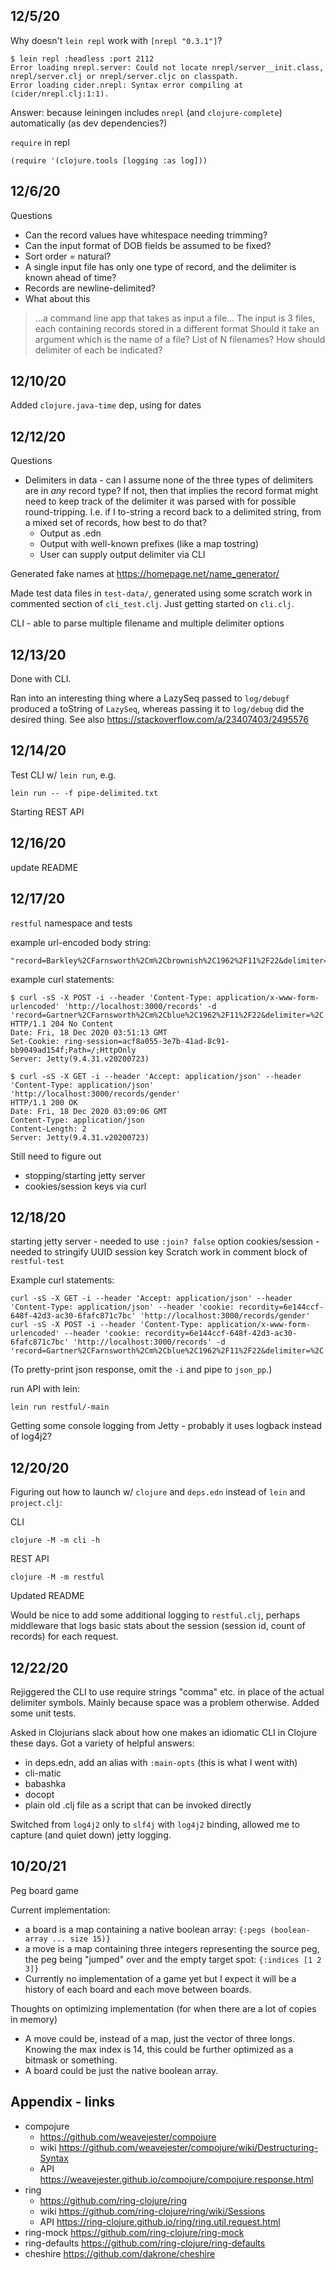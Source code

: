 ## 12/5/20

Why doesn't `lein repl` work with `[nrepl "0.3.1"]`?

    $ lein repl :headless :port 2112
    Error loading nrepl.server: Could not locate nrepl/server__init.class, nrepl/server.clj or nrepl/server.cljc on classpath.
    Error loading cider.nrepl: Syntax error compiling at (cider/nrepl.clj:1:1).

Answer: because leiningen includes `nrepl` (and `clojure-complete`) automatically (as dev dependencies?)

`require` in repl

    (require '(clojure.tools [logging :as log]))

## 12/6/20

Questions
* Can the record values have whitespace needing trimming? 
* Can the input format of DOB fields be assumed to be fixed?
* Sort order = natural?
* A single input file has only one type of record, and the delimiter is known ahead of time?
* Records are newline-delimited?
* What about this
> ...a command line app that takes as input a file...
> The input is 3 files, each containing records stored in a different format
  Should it take an argument which is the name of a file? List of N filenames? How should delimiter
  of each be indicated?

## 12/10/20

Added `clojure.java-time` dep, using for dates

## 12/12/20

Questions
* Delimiters in data - can I assume none of the three types of delimiters
  are in _any_ record type? If not, then that implies the record format might need to keep track of
  the delimiter it was parsed with for possible round-tripping. I.e. if I to-string a record back to
  a delimited string, from a mixed set of records, how best to do that?
  * Output as .edn
  * Output with well-known prefixes (like a map tostring)
  * User can supply output delimiter via CLI

Generated fake names at https://homepage.net/name_generator/

Made test data files in `test-data/`, generated using some scratch work in commented section of
`cli_test.clj`. Just getting started on `cli.clj`.

CLI - able to parse multiple filename and multiple delimiter options

## 12/13/20

Done with CLI.

Ran into an interesting thing where a LazySeq passed to `log/debugf` produced a toString of
`LazySeq`, whereas passing it to `log/debug` did the desired thing. See also
https://stackoverflow.com/a/23407403/2495576

## 12/14/20

Test CLI w/ `lein run`, e.g.

    lein run -- -f pipe-delimited.txt

Starting REST API

## 12/16/20

update README

## 12/17/20

`restful` namespace and tests

example url-encoded body string:

    "record=Barkley%2CFarnsworth%2Cm%2Cbrownish%2C1962%2F11%2F22&delimiter=%2C"

example curl statements:

    $ curl -sS -X POST -i --header 'Content-Type: application/x-www-form-urlencoded' 'http://localhost:3000/records' -d 'record=Gartner%2CFarnsworth%2Cm%2Cblue%2C1962%2F11%2F22&delimiter=%2C'
    HTTP/1.1 204 No Content
    Date: Fri, 18 Dec 2020 03:51:13 GMT
    Set-Cookie: ring-session=acf8a055-3e7b-41ad-8c91-bb9049ad154f;Path=/;HttpOnly
    Server: Jetty(9.4.31.v20200723)

    $ curl -sS -X GET -i --header 'Accept: application/json' --header 'Content-Type: application/json' 'http://localhost:3000/records/gender'
    HTTP/1.1 200 OK
    Date: Fri, 18 Dec 2020 03:09:06 GMT
    Content-Type: application/json
    Content-Length: 2
    Server: Jetty(9.4.31.v20200723)

Still need to figure out
* stopping/starting jetty server
* cookies/session keys via curl

## 12/18/20

starting jetty server - needed to use `:join? false` option
cookies/session - needed to stringify UUID session key
Scratch work in comment block of `restful-test`

Example curl statements:

    curl -sS -X GET -i --header 'Accept: application/json' --header 'Content-Type: application/json' --header 'cookie: recordity=6e144ccf-648f-42d3-ac30-6fafc871c7bc' 'http://localhost:3000/records/gender'
    curl -sS -X POST -i --header 'Content-Type: application/x-www-form-urlencoded' --header 'cookie: recordity=6e144ccf-648f-42d3-ac30-6fafc871c7bc' 'http://localhost:3000/records' -d 'record=Gartner%2CFarnsworth%2Cm%2Cblue%2C1962%2F11%2F22&delimiter=%2C'

(To pretty-print json response, omit the `-i` and pipe to `json_pp`.)

run API with lein:

    lein run restful/-main

Getting some console logging from Jetty - probably it uses logback instead of log4j2?

## 12/20/20

Figuring out how to launch w/ `clojure` and `deps.edn` instead of `lein` and `project.clj`:

CLI

    clojure -M -m cli -h

REST API

    clojure -M -m restful

Updated README

Would be nice to add some additional logging to `restful.clj`, perhaps middleware that logs basic
stats about the session (session id, count of records) for each request.

## 12/22/20

Rejiggered the CLI to use require strings "comma" etc. in place of the actual delimiter symbols.
Mainly because space was a problem otherwise. Added some unit tests.

Asked in Clojurians slack about how one makes an idiomatic CLI in Clojure these days. Got a variety
of helpful answers:
* in deps.edn, add an alias with `:main-opts` (this is what I went with)
* cli-matic
* babashka
* docopt
* plain old .clj file as a script that can be invoked directly

Switched from `log4j2` only to `slf4j` with `log4j2` binding, allowed me to capture (and quiet down)
jetty logging.


## 10/20/21

Peg board game

Current implementation:

* a board is a map containing a native boolean array: `{:pegs (boolean-array ... size 15)}`
* a move is a map containing three integers representing the source peg, the peg being "jumped" over
  and the empty target spot: `{:indices [1 2 3]}`
* Currently no implementation of a game yet but I expect it will be a history of each board and each
  move between boards.

Thoughts on optimizing implementation (for when there are a lot of copies in memory)

* A move could be, instead of a map, just the vector of three longs. Knowing the max index is 14,
  this could be further optimized as a bitmask or something.
* A board could be just the native boolean array.

## Appendix - links

* compojure
  * https://github.com/weavejester/compojure
  * wiki https://github.com/weavejester/compojure/wiki/Destructuring-Syntax
  * API https://weavejester.github.io/compojure/compojure.response.html
* ring
  * https://github.com/ring-clojure/ring
  * wiki https://github.com/ring-clojure/ring/wiki/Sessions
  * API https://ring-clojure.github.io/ring/ring.util.request.html
* ring-mock https://github.com/ring-clojure/ring-mock
* ring-defaults https://github.com/ring-clojure/ring-defaults
* cheshire https://github.com/dakrone/cheshire
